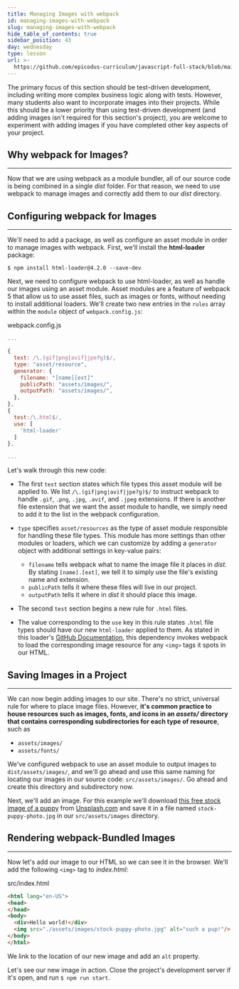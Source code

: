```yaml
---
title: Managing Images with webpack
id: managing-images-with-webpack
slug: managing-images-with-webpack
hide_table_of_contents: true
sidebar_position: 43
day: wednesday
type: lesson
url: >-
  https://github.com/epicodus-curriculum/javascript-full-stack/blob/main/3b_managing_images_with_webpack.md
---
```


The primary focus of this section should be test-driven development, including writing more complex business logic along with tests. However, many students also want to incorporate images into their projects. While this should be a lower priority than using test-driven development (and adding images isn't required for this section's project), you are welcome to experiment with adding images if you have completed other key aspects of your project.

## Why webpack for Images?
---

Now that we are using webpack as a module bundler, all of our source code is being combined in a single _dist_ folder. For that reason, we need to use webpack to manage images and correctly add them to our _dist_ directory.

## Configuring webpack for Images
---

We'll need to add a package, as well as configure an asset module in order to manage images with webpack. First, we'll install the **html-loader** package:

```shell
$ npm install html-loader@4.2.0 --save-dev
```

Next, we need to configure webpack to use html-loader, as well as handle our images using an asset module. Asset modules are a feature of webpack 5 that allow us to use asset files, such as images or fonts, without needing to install additional loaders. We'll create two new entries in the `rules` array within the `module` object of `webpack.config.js`:

<div class="filename">webpack.config.js</div>

```javascript
...

{
  test: /\.(gif|png|avif|jpe?g)$/,
  type: "asset/resource",
  generator: {
    filename: "[name][ext]"
    publicPath: "assets/images/",
    outputPath: "assets/images/",
  },
},
{
  test:/\.html$/,
  use: [
    'html-loader'
  ]
},

...
```

Let's walk through this new code:

* The first `test` section states which file types this asset module will be applied to. We list `/\.(gif|png|avif|jpe?g)$/` to instruct webpack to handle `.gif`, `.png`, `.jpg`, `.avif`, and `.jpeg` extensions. If there is another file extension that we want the asset module to handle, we simply need to add it to the list in the webpack configuration.

* `type` specifies `asset/resources` as the type of asset module responsible for handling these file types. This module has more settings than other modules or loaders, which we can customize by adding a `generator` object with additional settings in key-value pairs:
  * `filename` tells webpack what to name the image file it places in _dist_. By stating `[name].[ext]`, we tell it to simply use the file's existing name and extension.
  * `publicPath` tells it where these files will live in our project.
  * `outputPath` tells it where in _dist_ it should place this image.

* The second `test` section begins a new rule for  `.html` files.

* The value corresponding to the `use` key in this rule states `.html` file types should have our new `html-loader` applied to them. As stated in this loader's [GitHub Documentation](https://github.com/webpack-contrib/html-loader), this dependency invokes webpack to load the corresponding image resource for any `<img>` tags it spots in our HTML.

## Saving Images in a Project
---

We can now begin adding images to our site. There's no strict, universal rule for where to place image files. However, **it's common practice to house resources such as images, fonts, and icons in an _assets/_ directory that contains corresponding subdirectories for each type of resource**, such as 

* `assets/images/`
* `assets/fonts/` 

We've configured webpack to use an asset module to output images to `dist/assets/images/`, and we'll go ahead and use this same naming for locating our images in our source code: `src/assets/images/`. Go ahead and create this directory and subdirectory now.

Next, we'll add an image. For this example we'll download [this free stock image of a puppy](https://unsplash.com/photos/-Go4DH2pZbc) from [Unsplash.com](https://unsplash.com) and save it in a file named `stock-puppy-photo.jpg` in our `src/assets/images` directory.

## Rendering webpack-Bundled Images
---

Now let's add our image to our HTML so we can see it in the browser. We'll add the following `<img>` tag to _index.html_:

<div class="filename">src/index.html</div>

```html
<html lang="en-US">
<head>
</head>
<body>
  <div>Hello world!</div>
  <img src="./assets/images/stock-puppy-photo.jpg" alt="such a pup!"/>
</body>
</html>
```

We link to the location of our new image and add an `alt` property.

Let's see our new image in action. Close the project's development server if it's open, and run `$ npm run start`.
